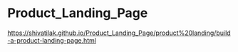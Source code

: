 # Product_Landing_Page
https://shivatilak.github.io/Product_Landing_Page/product%20landing/build-a-product-landing-page.html
